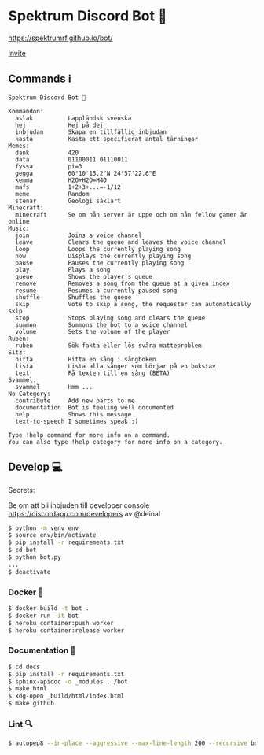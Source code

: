 
# Spektrum Discord Bot 🤖

<https://spektrumrf.github.io/bot/>

[Invite](https://discordapp.com/oauth2/authorize?&client_id=693862590866128937&permissions=66583873&scope=bot)

## Commands ℹ️

```
Spektrum Discord Bot 🤖

Kommandon:
  aslak          Lappländsk svenska
  hej            Hej på dej
  inbjudan       Skapa en tillfällig inbjudan
  kasta          Kasta ett specifierat antal tärningar
Memes:
  dank           420
  data           01100011 01110011
  fyssa          pi=3
  gegga          60°10'15.2"N 24°57'22.6"E
  kemma          H2O+H2O=H4O
  mafs           1+2+3+...=-1/12
  meme           Random
  stenar         Geologi såklart
Minecraft:
  minecraft      Se om nån server är uppe och om nån fellow gamer är online
Music:
  join           Joins a voice channel
  leave          Clears the queue and leaves the voice channel
  loop           Loops the currently playing song
  now            Displays the currently playing song
  pause          Pauses the currently playing song
  play           Plays a song
  queue          Shows the player's queue
  remove         Removes a song from the queue at a given index
  resume         Resumes a currently paused song
  shuffle        Shuffles the queue
  skip           Vote to skip a song, the requester can automatically skip
  stop           Stops playing song and clears the queue
  summon         Summons the bot to a voice channel
  volume         Sets the volume of the player
Ruben:
  ruben          Sök fakta eller lös svåra matteproblem
Sitz:
  hitta          Hitta en sång i sångboken
  lista          Lista alla sånger som börjar på en bokstav
  text           Få texten till en sång (BETA)
Svammel:
  svammel        Hmm ...
​No Category:
  contribute     Add new parts to me
  documentation  Bot is feeling well documented
  help           Shows this message
  text-to-speech I sometimes speak ;)

Type !help command for more info on a command.
You can also type !help category for more info on a category.
```

## Develop 💻

Secrets:

Be om att bli inbjuden till developer console
https://discordapp.com/developers
av @deinal

```bash
$ python -m venv env
$ source env/bin/activate
$ pip install -r requirements.txt
$ cd bot
$ python bot.py
...
$ deactivate
```

### Docker 🐋

```bash
$ docker build -t bot .
$ docker run -it bot
$ heroku container:push worker
$ heroku container:release worker
```

### Documentation 📖

```bash
$ cd docs
$ pip install -r requirements.txt
$ sphinx-apidoc -o _modules ../bot
$ make html
$ xdg-open _build/html/index.html
$ make github
```

### Lint 🔍
```bash
$ autopep8 --in-place --aggressive --max-line-length 200 --recursive bot
```
